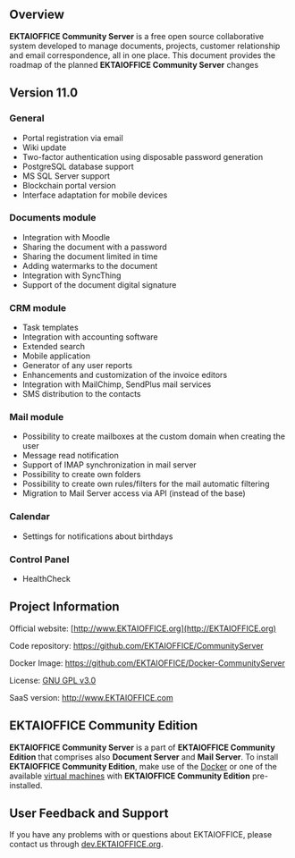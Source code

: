 ## Overview

**EKTAIOFFICE Community Server** is a free open source collaborative system developed to manage documents, projects, customer relationship and email correspondence, all in one place. This document provides the roadmap of the planned **EKTAIOFFICE Community Server** changes 

Version 11.0
------------

### General

-   Portal registration via email
-   Wiki update
-   Two-factor authentication using disposable password generation
-   PostgreSQL database support
-   MS SQL Server support
-   Blockchain portal version
-   Interface adaptation for mobile devices

### Documents module

-   Integration with Moodle
-   Sharing the document with a password
-   Sharing the document limited in time
-   Adding watermarks to the document
-   Integration with SyncThing
-   Support of the document digital signature

### CRM module

-   Task templates
-   Integration with accounting software
-   Extended search
-   Mobile application
-   Generator of any user reports
-   Enhancements and customization of the invoice editors
-   Integration with MailChimp, SendPlus mail services
-   SMS distribution to the contacts

### Mail module

-   Possibility to create mailboxes at the custom domain when creating the user
-   Message read notification
-   Support of IMAP synchronization in mail server
-   Possibility to create own folders
-   Possibility to create own rules/filters for the mail automatic filtering
-   Migration to Mail Server access via API (instead of the base)

### Calendar

-   Settings for notifications about birthdays

### Control Panel

-   HealthCheck

Project Information
-------------------

Official website: [http://www.EKTAIOFFICE.org](http://EKTAIOFFICE.org)

Code repository: <https://github.com/EKTAIOFFICE/CommunityServer>

Docker Image: <https://github.com/EKTAIOFFICE/Docker-CommunityServer>

License: [GNU GPL v3.0](https://www.gnu.org/copyleft/gpl.html)

SaaS version: <http://www.EKTAIOFFICE.com>

EKTAIOFFICE Community Edition
----------------------------

**EKTAIOFFICE Community Server** is a part of **EKTAIOFFICE Community Edition**
that comprises also **Document Server** and **Mail Server**. To install
**EKTAIOFFICE Community Edition**, make use of the
[Docker](https://github.com/EKTAIOFFICE/Docker-CommunityServer#installing-EKTAIOFFICE-community-server-integrated-with-document-and-mail-servers)
or one of the available [virtual
machines](http://www.EKTAIOFFICE.com/download.aspx) with **EKTAIOFFICE Community
Edition** pre-installed.

User Feedback and Support
-------------------------

If you have any problems with or questions about EKTAIOFFICE, please contact us
through [dev.EKTAIOFFICE.org](http://dev.EKTAIOFFICE.org).
